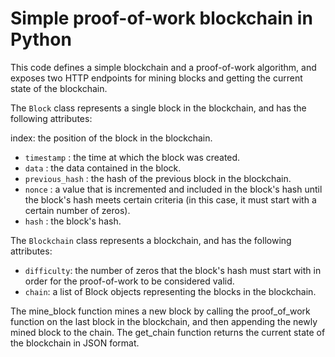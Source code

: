 
# Simple proof-of-work blockchain in Python

This code defines a simple blockchain and a proof-of-work algorithm, and exposes two HTTP endpoints for mining blocks and getting the current state of the blockchain.

The `Block` class represents a single block in the blockchain, and has the following attributes:

index: the position of the block in the blockchain.
- `timestamp` : the time at which the block was created.
- `data` : the data contained in the block.
- `previous_hash` : the hash of the previous block in the blockchain.
- `nonce` : a value that is incremented and included in the block's hash until the block's hash meets certain criteria (in this case, it must start with a certain number of zeros).
- `hash` : the block's hash.

The `Blockchain` class represents a blockchain, and has the following attributes:

- `difficulty`: the number of zeros that the block's hash must start with in order for the proof-of-work to be considered valid.
- `chain`: a list of Block objects representing the blocks in the blockchain.

The mine_block function mines a new block by calling the proof_of_work function on the last block in the blockchain, and then appending the newly mined block to the chain. The get_chain function returns the current state of the blockchain in JSON format.